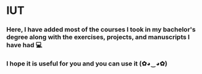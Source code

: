 # IUT

### Here, I have added most of the courses I took in my bachelor's degree along with the exercises, projects, and manuscripts I have had 💻

### I hope it is useful for you and you can use it (✿◕‿◕✿)
